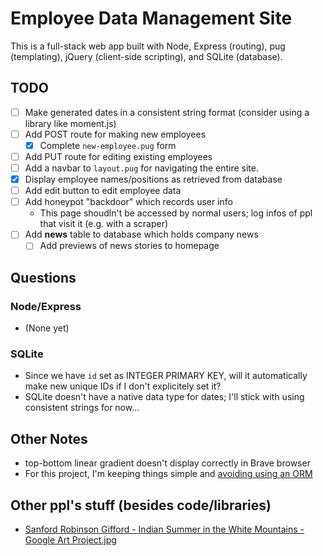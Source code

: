 # Employee Data Management Site

This is a full-stack web app built with Node, Express (routing), pug
(templating), jQuery (client-side scripting), and SQLite (database).


## TODO

- [ ] Make generated dates in a consistent string format (consider using a
  library like moment.js)
- [ ] Add POST route for making new employees
    - [x] Complete `new-employee.pug` form
- [ ] Add PUT route for editing existing employees
- [ ] Add a navbar to `layout.pug` for navigating the entire site.
- [x] Display employee names/positions as retrieved from database
- [ ] Add edit button to edit employee data
- [ ] Add honeypot "backdoor" which records user info
    - This page shoudln't be accessed by normal users; log infos of ppl that
      visit it (e.g. with a scraper)
- [ ] Add **news** table to database which holds company news
    - [ ] Add previews of news stories to homepage

## Questions

### Node/Express

- (None yet)

### SQLite

- Since we have `id` set as INTEGER PRIMARY KEY, will it automatically make new
  unique IDs if I don't explicitely set it?
- SQLite doesn't have a native data type for dates; I'll stick with using
  consistent strings for now...

## Other Notes

- top-bottom linear gradient doesn't display correctly in Brave browser
- For this project, I'm keeping things simple and [avoiding using an
  ORM](https://blog.logrocket.com/why-you-should-avoid-orms-with-examples-in-node-js-e0baab73fa5)

## Other ppl's stuff (besides code/libraries)

- [Sanford Robinson Gifford - Indian Summer in the White Mountains - Google Art Project.jpg](https://commons.wikimedia.org/wiki/File:Sanford_Robinson_Gifford_-_Indian_Summer_in_the_White_Mountains_-_Google_Art_Project.jpg)
